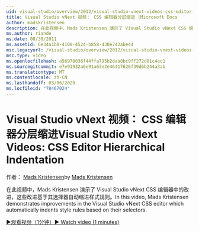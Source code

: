 ```yaml
---
uid: visual-studio/overview/2012/visual-studio-vnext-videos-css-editor-hierarchical-indentation
title: Visual Studio vNext 视频： CSS 编辑器分层缩进 |Microsoft Docs
author: madskristensen
description: 在此视频中，Mads Kristensen 演示了 Visual Studio vNext CSS 编辑器中的改进，可基于其 selecto 自动缩进样式规则
ms.author: riande
ms.date: 08/30/2011
ms.assetid: 6e34a1b0-4108-4524-b858-430e742abe44
msc.legacyurl: /visual-studio/overview/2012/visual-studio-vnext-videos-css-editor-hierarchical-indentation
msc.type: video
ms.openlocfilehash: a56970036f44ffa795b2daa8bc9ff272d01c4ec1
ms.sourcegitcommit: e7e91932a6e91a63e2e46417626f39d6b244a3ab
ms.translationtype: MT
ms.contentlocale: zh-CN
ms.lasthandoff: 03/06/2020
ms.locfileid: "78467024"
---
```

# <a name="visual-studio-vnext-videos-css-editor-hierarchical-indentation"></a><span data-ttu-id="bd04d-103">Visual Studio vNext 视频： CSS 编辑器分层缩进</span><span class="sxs-lookup"><span data-stu-id="bd04d-103">Visual Studio vNext Videos: CSS Editor Hierarchical Indentation</span></span>

<span data-ttu-id="bd04d-104">作者： [Mads Kristensen](https://github.com/madskristensen)</span><span class="sxs-lookup"><span data-stu-id="bd04d-104">by [Mads Kristensen](https://github.com/madskristensen)</span></span>

<span data-ttu-id="bd04d-105">在此视频中，Mads Kristensen 演示了 Visual Studio vNext CSS 编辑器中的改进，这些改进基于其选择器自动缩进样式规则。</span><span class="sxs-lookup"><span data-stu-id="bd04d-105">In this video, Mads Kristensen demonstrates improvements in the Visual Studio vNext CSS editor which automatically indents style rules based on their selectors.</span></span>

[<span data-ttu-id="bd04d-106">&#9654;观看视频（1分钟）</span><span class="sxs-lookup"><span data-stu-id="bd04d-106">&#9654; Watch video (1 minutes)</span></span>](https://channel9.msdn.com/Blogs/ASP-NET-Site-Videos/visual-studio-vnext-videos-css-editor-hierarchical-indentation)
